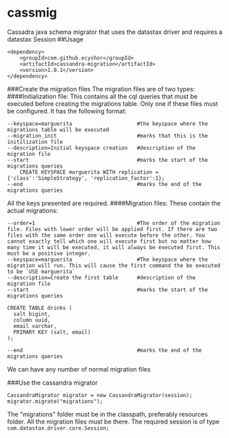 # cassmig
Cassadra java schema migrator that uses the datastax driver and requires a datastax Session
##Usage
```
<dependency>
    <groupId>com.github.ecyshor</groupId>
    <artifactId>cassandra-migration</artifactId>
    <version>1.0.1</version>
</dependency>
```
###Create the migration files
The migration files are of two types:
####Initialization file:
This contains all the cql queries that must be executed before creating the migrations table.
Only one if these files must be configured.
It has the following format:
```
--keyspace=marguerita                     #the keyspace where the migrations table will be executed
--migration_init                          #marks that this is the initilization file
--description=Initial keyspace creation   #description of the migration file
--start                                   #marks the start of the migrations queries
    CREATE KEYSPACE marguerita WITH replication = {'class':'SimpleStrategy', 'replication_factor':1};
--end                                     #marks the end of the migrations queries
```

All the keys presented are required.
####Migration files:
These contain the actual migrations:
```
--order=1                                 #The order of the migration file. Files with lower order will be applied first. If there are two files with the same order one will execute before the other. You cannot exactly tell which one will execute first but no matter how many time it will be executed, it will always be executed first. This must be a positive integer.
--keyspace=marguerita                     #The keyspace where the migration will run. This will cause the first command the be executed to be `USE marguerita`
--description=Create the first table      #description of the migration file
--start                                   #marks the start of the migrations queries

CREATE TABLE drinks (
  salt bigint,
  column uuid,
  email varchar,
  PRIMARY KEY (salt, email)
);

--end                                     #marks the end of the migrations queries
```
We can have any number of normal migration files

###Use the cassandra migrator
```
CassandraMigrator migrator = new CassandraMigrator(session);
migrator.migrate("migrations");
```

The "migrations" folder must be in the classpath, preferably resources folder. All the migration files must be there.
The required session is of type `com.datastax.driver.core.Session;`
